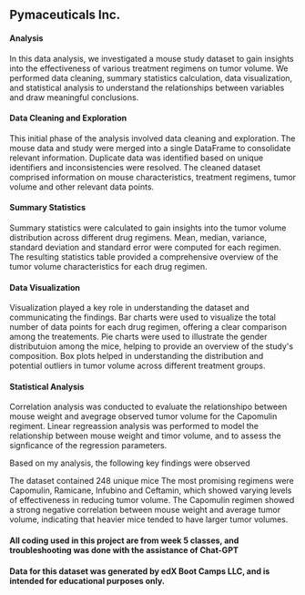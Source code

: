 ## Pymaceuticals Inc.
#### Analysis
In this data analysis, we investigated a mouse study dataset to gain insights into the effectiveness of various treatment regimens on tumor volume. We performed data cleaning, summary statistics calculation, data visualization, and statistical analysis to understand the relationships between variables and draw meaningful conclusions.

#### Data Cleaning and Exploration
This initial phase of the analysis involved data cleaning and exploration. The mouse data and study were merged into a single DataFrame to consolidate relevant information. Duplicate data was identified based on unique identifiers and inconsistencies were resolved. The cleaned dataset comprised information on mouse characteristics, treatment regimens, tumor volume and other relevant data points.

#### Summary Statistics
Summary statistics were calculated to gain insights into the tumor volume distribution across different drug regimens. Mean, median, variance, standard deviation and standard error were computed for each regimen. The resulting statistics table provided a comprehensive overview of the tumor volume characteristics for each drug regimen.

#### Data Visualization
Visualization played a key role in understanding the dataset and communicating the findings. Bar charts were used to visualize the total number of data points for each drug regimen, offering a clear comparison among the treatements. Pie charts were used to illustrate the gender distributuion among the mice, helping to provide an overview of the study's composition. Box plots helped in understanding the distribution and potential outliers in tumor volume across different treatment groups.

#### Statistical Analysis
Correlation analysis was conducted to evaluate the relationshipo between mouse weight and avegrage observed tumor volume for the Capomulin regiment. Linear regreassion analysis was performed to model the relationship between mouse weight and timor volume, and to assess the signficance of the regression parameters.

Based on my analysis, the following key findings were observed

The dataset contained 248 unique mice
The most promising regimens were Capomulin, Ramicane, Infubino and Ceftamin, which showed varying levels of effectiveness in reducing tumor volume.
The Capomulin regimen showed a strong negative correlation between mouse weight and average tumor volume, indicating that heavier mice tended to have larger tumor volumes.

#### All coding used in this project are from week 5 classes, and troubleshooting was done with the assistance of Chat-GPT
#### Data for this dataset was generated by edX Boot Camps LLC, and is intended for educational purposes only.
